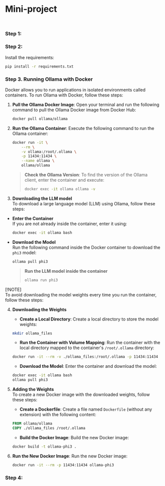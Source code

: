 # Mini-project


##

```bash

```

### Step 1:

### Step 2:  
Install the requirements:
```bash
pip install -r requirements.txt
```


### Step 3. Running Ollama with Docker

Docker allows you to run applications in isolated environments called containers. To run Ollama with Docker, follow these steps:

1. **Pull the Ollama Docker Image**: Open your terminal and run the following command to pull the Ollama Docker image from Docker Hub:

    ```bash
    docker pull ollama/ollama
    ```

2. **Run the Ollama Container**: Execute the following command to run the Ollama container:

    ```bash
    docker run -it \
        --rm \
        -v ollama:/root/.ollama \
        -p 11434:11434 \
        --name ollama \
        ollama/ollama
    ```

    > **Check the Ollama Version**: To find the version of the Ollama client, enter the container and execute:
    >```bash
    > docker exec -it ollama ollama -v
    > ```

3. **Downloading the LLM model**  
To download a large language model (LLM) using Ollama, follow these steps:

- **Enter the Container**   
If you are not already inside the container, enter it using:

    ```bash
    docker exec -it ollama bash
    ```

- **Download the Model**  
Run the following command inside the Docker container to download the `phi3` model:

    ```bash
    ollama pull phi3
    ```

    > **Run the LLM model inside the container**
    > ```bash
    > ollama run phi3
    > ```


[!NOTE]  
To avoid downloading the model weights every time you run the container, follow these steps:

4.  **Downloading the Weights**
    - **Create a Local Directory**: Create a local directory to store the model weights:

    ```bash
    mkdir ollama_files
    ```

    - **Run the Container with Volume Mapping**: Run the container with the local directory mapped to the container's `/root/.ollama` directory:

    ```bash
    docker run -it --rm -v ./ollama_files:/root/.ollama -p 11434:11434 --name ollama ollama/ollama
    ```

    - **Download the Model**: Enter the container and download the model:

    ```bash
    docker exec -it ollama bash
    ollama pull phi3
    ```


5. **Adding the Weights**  
To create a new Docker image with the downloaded weights, follow these steps:

    - **Create a Dockerfile**: Create a file named `Dockerfile` (without any extension) with the following content:

    ```dockerfile
    FROM ollama/ollama
    COPY ./ollama_files /root/.ollama
    ```

    - **Build the Docker Image**: Build the new Docker image:

    ```bash
    docker build -t ollama-phi3 .
    ```

6. **Run the New Docker Image**: Run the new Docker image:
    ```bash
    docker run -it --rm -p 11434:11434 ollama-phi3
    ```



### Step 4: 

